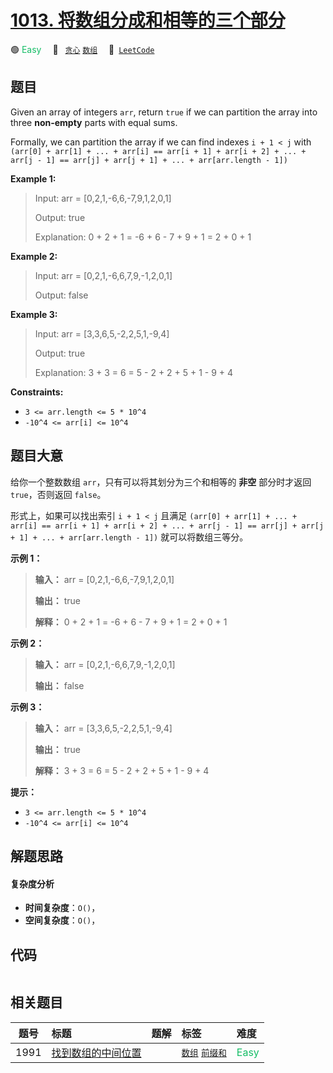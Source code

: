 # [1013. 将数组分成和相等的三个部分](https://leetcode.com/problems/partition-array-into-three-parts-with-equal-sum)

🟢 <font color=#15bd66>Easy</font>&emsp; 🔖&ensp; [`贪心`](/tag/greedy.md) [`数组`](/tag/array.md)&emsp; 🔗&ensp;[`LeetCode`](https://leetcode.com/problems/partition-array-into-three-parts-with-equal-sum)

## 题目

Given an array of integers `arr`, return `true` if we can partition the array
into three **non-empty** parts with equal sums.

Formally, we can partition the array if we can find indexes `i + 1 < j` with
`(arr[0] + arr[1] + ... + arr[i] == arr[i + 1] + arr[i + 2] + ... + arr[j - 1]
== arr[j] + arr[j + 1] + ... + arr[arr.length - 1])`



**Example 1:**

> Input: arr = [0,2,1,-6,6,-7,9,1,2,0,1]
> 
> Output: true
> 
> Explanation: 0 + 2 + 1 = -6 + 6 - 7 + 9 + 1 = 2 + 0 + 1

**Example 2:**

> Input: arr = [0,2,1,-6,6,7,9,-1,2,0,1]
> 
> Output: false

**Example 3:**

> Input: arr = [3,3,6,5,-2,2,5,1,-9,4]
> 
> Output: true
> 
> Explanation: 3 + 3 = 6 = 5 - 2 + 2 + 5 + 1 - 9 + 4

**Constraints:**

  * `3 <= arr.length <= 5 * 10^4`
  * `-10^4 <= arr[i] <= 10^4`


## 题目大意

给你一个整数数组 `arr`，只有可以将其划分为三个和相等的 **非空** 部分时才返回 `true`，否则返回 `false`。

形式上，如果可以找出索引 `i + 1 < j` 且满足 `(arr[0] + arr[1] + ... + arr[i] == arr[i + 1] +
arr[i + 2] + ... + arr[j - 1] == arr[j] + arr[j + 1] + ... + arr[arr.length -
1])` 就可以将数组三等分。

**示例 1：**

> 
> 
> 
> 
> 
> **输入：** arr = [0,2,1,-6,6,-7,9,1,2,0,1]
> 
> **输出：** true
> 
> **解释：** 0 + 2 + 1 = -6 + 6 - 7 + 9 + 1 = 2 + 0 + 1
> 
> 

**示例 2：**

> 
> 
> 
> 
> 
> **输入：** arr = [0,2,1,-6,6,7,9,-1,2,0,1]
> 
> **输出：** false
> 
> 

**示例 3：**

> 
> 
> 
> 
> 
> **输入：** arr = [3,3,6,5,-2,2,5,1,-9,4]
> 
> **输出：** true
> 
> **解释：** 3 + 3 = 6 = 5 - 2 + 2 + 5 + 1 - 9 + 4
> 
> 

**提示：**

  * `3 <= arr.length <= 5 * 10^4`
  * `-10^4 <= arr[i] <= 10^4`


## 解题思路

#### 复杂度分析

- **时间复杂度**：`O()`，
- **空间复杂度**：`O()`，

## 代码

```javascript

```

## 相关题目

<!-- prettier-ignore -->
| 题号 | 标题 | 题解 | 标签 | 难度 |
| :------: | :------ | :------: | :------ | :------ |
| 1991 | [找到数组的中间位置](https://leetcode.com/problems/find-the-middle-index-in-array) |  |  [`数组`](/tag/array.md) [`前缀和`](/tag/prefix-sum.md) | <font color=#15bd66>Easy</font> |